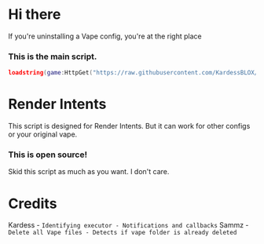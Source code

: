 # Hi there
If you're uninstalling a Vape config, you're at the right place

### This is the main script.
```lua
loadstring(game:HttpGet("https://raw.githubusercontent.com/KardessBLOX/VxpeFolderUninstaller/main/uninstall_main", true))()
```

# Render Intents
This script is designed for Render Intents. But it can work for other configs or your original vape.

### This is open source!
Skid this script as much as you want. I don't care.

# Credits
Kardess - ```Identifying executor - Notifications and callbacks```
Sammz - ```Delete all Vape files - Detects if vape folder is already deleted```
